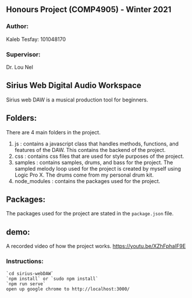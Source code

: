 ## Honours Project (COMP4905) - Winter 2021 

### Author: 
Kaleb Tesfay: 101048170

### Supervisor:
Dr. Lou Nel

## Sirius Web Digital Audio Workspace
Sirius web DAW is a musical production tool for beginners.

## Folders:
There are 4 main folders in the project.

1) js           : contains a javascript class that handles methods, functions, and features of the DAW. 
                This contains the backend of the project.
2) css          : contains css files that are used for style purposes of the project.
3) samples      : contains samples, drums, and bass for the project. The sampled melody loop used for 
                the project is created by myself using Logic Pro X. The drums come from my personal drum kit.
4) node_modules : contains the packages used for the project.


## Packages:
The packages used for the project are stated in the `package.json` file.

## demo:
A recorded video of how the project works.
https://youtu.be/XZhFphaIF9E

### Instructions:
    `cd sirius-webDAW`
    `npm install` or `sudo npm install`
    `npm run serve`
    open up google chrome to http://localhost:3000/
